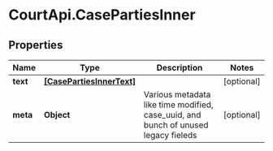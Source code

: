 # CourtApi.CasePartiesInner

## Properties
Name | Type | Description | Notes
------------ | ------------- | ------------- | -------------
**text** | [**[CasePartiesInnerText]**](CasePartiesInnerText.md) |  | [optional] 
**meta** | **Object** | Various metadata like time modified, case_uuid, and bunch of unused legacy fieleds | [optional] 


